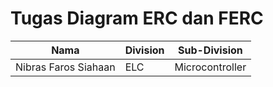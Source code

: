 # Tugas Diagram ERC dan FERC

| Nama | Division | Sub-Division |
| ----- | ---------- | ---------- |
| Nibras Faros Siahaan | ELC | Microcontroller |
